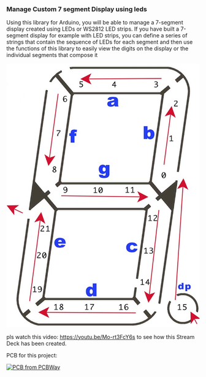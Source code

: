 ### Manage Custom 7 segment Display using leds
Using this library for Arduino, you will be able to manage a 7-segment display created using LEDs or WS2812 LED strips. If you have built a 7-segment display for example with LED strips, you can define a series of strings that contain the sequence of LEDs for each segment and then use the functions of this library to easily view the digits on the display or the individual segments that compose it



![](https://github.com/BOOMYTECH/DisplayLED_Custom/blob/main/img/display_draw.jpg)



pls watch this video: https://youtu.be/Mo-rt3FcY6s to see how this Stream Deck has been created.

PCB for this project:

<a href="https://www.pcbway.com/project/shareproject/STREAM_DECK_Step_by_step_with_Arduino_f5d5b898.html"><img src="https://www.pcbway.com/project/img/images/frompcbway-1220.png" alt="PCB from PCBWay" /></a>
